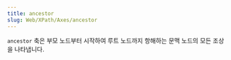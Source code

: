 ```yaml
---
title: ancestor
slug: Web/XPath/Axes/ancestor
---
```

`ancestor` 축은 부모 노드부터 시작하여 루트 노드까지 항해하는 문맥 노드의 모든 조상을 나타냅니다.
